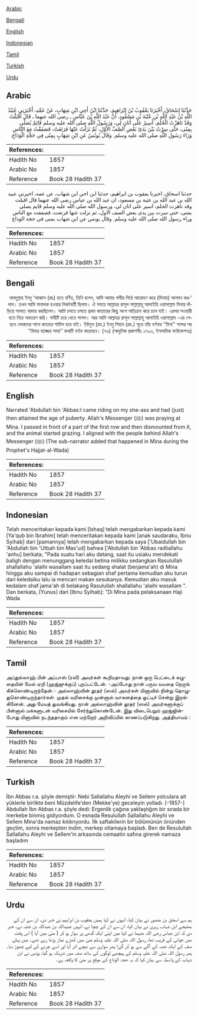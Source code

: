 [Arabic](#arabic)

[Bengali](#bengali)

[English](#english)

[Indonesian](#indonesian)

[Tamil](#tamil)

[Turkish](#turkish)

[Urdu](#urdu)

## Arabic


<div dir="rtl" lang="ar" style={{fontSize:'larger',backgroundColor:'#f8f9fa',padding:20}}>
حَدَّثَنَا إِسْحَاقُ، أَخْبَرَنَا يَعْقُوبُ بْنُ إِبْرَاهِيمَ، حَدَّثَنَا ابْنُ أَخِي ابْنِ شِهَابٍ، عَنْ عَمِّهِ، أَخْبَرَنِي عُبَيْدُ اللَّهِ بْنُ عَبْدِ اللَّهِ بْنِ عُتْبَةَ بْنِ مَسْعُودٍ، أَنَّ عَبْدَ اللَّهِ بْنَ عَبَّاسٍ ـ رضى الله عنهما ـ قَالَ أَقْبَلْتُ وَقَدْ نَاهَزْتُ الْحُلُمَ، أَسِيرُ عَلَى أَتَانٍ لِي، وَرَسُولُ اللَّهِ صلى الله عليه وسلم قَائِمٌ يُصَلِّي بِمِنًى، حَتَّى سِرْتُ بَيْنَ يَدَىْ بَعْضِ الصَّفِّ الأَوَّلِ، ثُمَّ نَزَلْتُ عَنْهَا فَرَتَعَتْ، فَصَفَفْتُ مَعَ النَّاسِ وَرَاءَ رَسُولِ اللَّهِ صلى الله عليه وسلم‏.‏ وَقَالَ يُونُسُ عَنِ ابْنِ شِهَابٍ بِمِنًى فِي حَجَّةِ الْوَدَاعِ‏.‏
</div>
<div style={{backgroundColor:'#f8f9fa',padding:20, marginBottom: 10}}><table> <thead> <tr> <th>References:</th> <th></th> </tr> </thead> <tbody><tr><td>Hadith No</td><td>1857</td></tr><tr><td>Arabic No</td><td>1857</td></tr><tr><td>Reference</td><td>Book 28 Hadith 37</td></tr></tbody></table></div>


<div dir="rtl" lang="ar" style={{fontSize:'larger',backgroundColor:'#f8f9fa',padding:20}}>
حدثنا اسحاق، اخبرنا يعقوب بن ابراهيم، حدثنا ابن اخي ابن شهاب، عن عمه، اخبرني عبيد الله بن عبد الله بن عتبة بن مسعود، ان عبد الله بن عباس رضى الله عنهما قال اقبلت وقد ناهزت الحلم، اسير على اتان لي، ورسول الله صلى الله عليه وسلم قايم يصلي بمنى، حتى سرت بين يدى بعض الصف الاول، ثم نزلت عنها فرتعت، فصففت مع الناس وراء رسول الله صلى الله عليه وسلم. وقال يونس عن ابن شهاب بمنى في حجة الوداع
</div>
<div style={{backgroundColor:'#f8f9fa',padding:20, marginBottom: 10}}><table> <thead> <tr> <th>References:</th> <th></th> </tr> </thead> <tbody><tr><td>Hadith No</td><td>1857</td></tr><tr><td>Arabic No</td><td>1857</td></tr><tr><td>Reference</td><td>Book 28 Hadith 37</td></tr></tbody></table></div>

## Bengali


<div dir="rtl" lang="bn" style={{fontSize:'larger',backgroundColor:'#f8f9fa',padding:20}}>
‘আবদুল্লাহ ইবনু ‘আব্বাস (রাঃ) হতে বর্ণিত, তিনি বলেন, আমি আমার গাধীর পিঠে আরোহণ করে (মিনায়) আগমন করলাম। তখন আমি সাবালক হওয়ার নিকটবর্তী ছিলাম। ঐ সময়ে আল্লাহর রাসূল সাল্লাল্লাহু আলাইহি ওয়াসাল্লাম মিনায় দাঁড়িয়ে সালাত আদায় করছিলেন। আমি চলতে চলতে প্রথম কাতারের কিছু অংশ অতিক্রম করে চলে যাই। এরপর সওয়ারী হতে নিচে অবতরণ করি। গাধীটি চরে খেতে লাগল। আর আমি আল্লাহর রাসূল সাল্লাল্লাহু আলাইহি ওয়াসাল্লাম -এর পেছনে লোকদের সাথে কাতারে শামিল হয়ে যাই। ইউনুস (রহ.) ইবনু শিহাব (রহ.) সূত্রে তাঁর বর্ণনায় ‘‘মিনা’’ শব্দের পর ‘‘বিদায় হাজ্জের সময়’’ কথাটি বর্ণনা করেছেন। (৭৬) (আধুনিক প্রকাশনীঃ ১৭২৩, ইসলামিক ফাউন্ডেশনঃ)
</div>
<div style={{backgroundColor:'#f8f9fa',padding:20, marginBottom: 10}}><table> <thead> <tr> <th>References:</th> <th></th> </tr> </thead> <tbody><tr><td>Hadith No</td><td>1857</td></tr><tr><td>Arabic No</td><td>1857</td></tr><tr><td>Reference</td><td>Book 28 Hadith 37</td></tr></tbody></table></div>

## English


<div dir="ltr" lang="en" style={{fontSize:'larger',backgroundColor:'#f8f9fa',padding:20}}>
Narrated 'Abdullah bin 'Abbas:I came riding on my she-ass and had (just) then attained the age of puberty. Allah's Messenger (ﷺ) was praying at Mina. I passed in front of a part of the first row and then dismounted from it, and the animal started grazing. I aligned with the people behind Allah's Messenger (ﷺ) (The sub-narrator added that happened in Mina during the Prophet's Hajjat-al-Wada)
</div>
<div style={{backgroundColor:'#f8f9fa',padding:20, marginBottom: 10}}><table> <thead> <tr> <th>References:</th> <th></th> </tr> </thead> <tbody><tr><td>Hadith No</td><td>1857</td></tr><tr><td>Arabic No</td><td>1857</td></tr><tr><td>Reference</td><td>Book 28 Hadith 37</td></tr></tbody></table></div>

## Indonesian


<div dir="ltr" lang="id" style={{fontSize:'larger',backgroundColor:'#f8f9fa',padding:20}}>
Telah menceritakan kepada kami [Ishaq] telah mengabarkan kepada kami [Ya'qub bin Ibrahim] telah menceritakan kepada kami [anak saudaraku, Ibnu Syihab] dari [pamannya] telah mengabarkan kepada saya ['Ubaidullah bin 'Abdullah bin 'Utbah bin Mas'ud] bahwa ['Abdullah bin 'Abbas radliallahu 'anhu] berkata; "Pada suatu hari aku datang, saat itu usiaku mendekati baligh dengan menunggang keledai betina milikku sedangkan Rasulullah shallallahu 'alaihi wasallam saat itu sedang shalat (berjama'ah) di Mina hingga aku sampai di hadapan sebagian shaf pertama kemudian aku turun dari keledaiku lalu ia mencari makan sesukanya. Kemudian aku masuk kedalam shaf jama'ah di belakang Rasulullah shallallahu 'alaihi wasallam ". Dan berkata, [Yunus] dari [Ibnu Syihab]: "Di Mina pada pelaksanaan Haji Wada
</div>
<div style={{backgroundColor:'#f8f9fa',padding:20, marginBottom: 10}}><table> <thead> <tr> <th>References:</th> <th></th> </tr> </thead> <tbody><tr><td>Hadith No</td><td>1857</td></tr><tr><td>Arabic No</td><td>1857</td></tr><tr><td>Reference</td><td>Book 28 Hadith 37</td></tr></tbody></table></div>

## Tamil


<div dir="ltr" lang="ta" style={{fontSize:'larger',backgroundColor:'#f8f9fa',padding:20}}>
அப்துல்லாஹ் பின் அப்பாஸ் (ரலி) அவர்கள் கூறியதாவது: நான் ஒரு பெட்டைக் கழுதையின் மேல் ஏறி (ஹஜ்ஜுக்குப்) புறப்பட்டேன். -அப்போது நான் பருவ வயதை நெருங் கிக்கொண்டிருந்தேன்.- அல்லாஹ்வின் தூதர் (ஸல்) அவர்கள் மினாவில் நின்று தொழுதுகொண்டிருந்தார்கள். முதல் வரிசைக்கு முன்னால் வாகனத்தை ஓட்டிச் சென்று இறங்கினேன். அது மேயத் துவங்கியது. நான் அல்லாஹ்வின் தூதர் (ஸல்) அவர்களுக்குப் பின்னால் மக்களுடன் வரிசையில் சேர்ந்துகொண்டேன். இது விடைபெறும் ஹஜ்ஜின்போது மினாவில் நடந்ததாகும் என மற்றோர் அறிவிப்பில் காணப்படுகிறது. அத்தியாயம் :
</div>
<div style={{backgroundColor:'#f8f9fa',padding:20, marginBottom: 10}}><table> <thead> <tr> <th>References:</th> <th></th> </tr> </thead> <tbody><tr><td>Hadith No</td><td>1857</td></tr><tr><td>Arabic No</td><td>1857</td></tr><tr><td>Reference</td><td>Book 28 Hadith 37</td></tr></tbody></table></div>

## Turkish


<div dir="ltr" lang="tr" style={{fontSize:'larger',backgroundColor:'#f8f9fa',padding:20}}>
İbn Abbas r.a. şöyle demiştir: Nebi Sallallahu Aleyhi ve Sellem yolculara ait yüklerle birlikte beni Müzdelife'den (Mekke'ye) geceleyin yolladı. [-1857-] Abdullah İbn Abbas r.a. şöyle dedi: Ergenlik çağına yaklaştığım bir sırada bir merkebe binmiş gidiyordum. O esnada Resulullah Sallallahu Aleyhi ve Sellem Mina'da namaz kıldırıyordu. İlk saftakilerin bir bölümünün önünden geçtim, sonra merkepten indim, merkep otlamaya başladı. Ben de Resulullah Sallallahu Aleyhi ve Sellem'in arkasında cemaatin safına girerek namaza başladım
</div>
<div style={{backgroundColor:'#f8f9fa',padding:20, marginBottom: 10}}><table> <thead> <tr> <th>References:</th> <th></th> </tr> </thead> <tbody><tr><td>Hadith No</td><td>1857</td></tr><tr><td>Arabic No</td><td>1857</td></tr><tr><td>Reference</td><td>Book 28 Hadith 37</td></tr></tbody></table></div>

## Urdu


<div dir="rtl" lang="ur" style={{fontSize:'larger',backgroundColor:'#f8f9fa',padding:20}}>
ہم سے اسحٰق بن منصور نے بیان کیا، انہوں نے کہا ہمیں یعقوب بن ابراہیم نے خبر دی، ان سے ان کے بھتیجے ابن شہاب زہری نے بیان کیا، ان سے ان کے چچا نے، انہیں عبیداللہ بن عبداللہ بن عتبہ نے، خبر دی کہ ابن عباس رضی اللہ عنہما نے کہا میں اپنی ایک گدھی پر سوار ہو کر ( منیٰ میں آیا ) اس وقت میں جوانی کے قریب تھا، رسول اللہ صلی اللہ علیہ وسلم منیٰ میں کھڑے نماز پڑھا رہے تھے۔ میں پہلی صف کے ایک حصہ کے آگے سے ہو کر گزرا پھر سواری سے نیچے اتر آیا اور اسے چرنے کے لیے چھوڑ دیا۔ پھر رسول اللہ صلی اللہ علیہ وسلم کے پیچھے لوگوں کے ساتھ صف میں شریک ہو گیا، یونس نے ابن شہاب کے واسطہ سے بیان کیا کہ یہ حجۃ الوداع کے موقع پر منیٰ کا واقعہ ہے۔
</div>
<div style={{backgroundColor:'#f8f9fa',padding:20, marginBottom: 10}}><table> <thead> <tr> <th>References:</th> <th></th> </tr> </thead> <tbody><tr><td>Hadith No</td><td>1857</td></tr><tr><td>Arabic No</td><td>1857</td></tr><tr><td>Reference</td><td>Book 28 Hadith 37</td></tr></tbody></table></div>